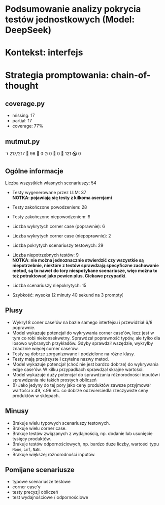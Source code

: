 # Podsumowanie analizy pokrycia testów jednostkowych (Model: DeepSeek)
# Kontekst: interfejs
# Strategia promptowania: chain-of-thought

## coverage.py
- missing: 17
- partial: 17
- coverage: 77%

## mutmut.py
⠹ 217/217  🎉 96 🫥 0  ⏰ 0  🤔 0  🙁 121  🔇 0

## Ogólne informacje

Liczba wszystkich własnych scenariuszy: 54

- Testy wygenerowane przez LLM: 37
<br/> <strong>NOTKA: pojawiają się testy z kilkoma asercjami</strong>
- Testy zakończone powodzeniem: 28
- Testy zakończone niepowodzeniem: 9


- Liczba wykrytych corner case (poprawnie): 6
- Liczba wykrytych corner case (niepoprawnie): 2


- Liczba pokrytych scenariuszy testowych: 29
- Liczba niepotrzebnych testów: 9
<br/> <strong>NOTKA: nie można jednoznacznie stwierdzić czy wszystkie są niepotrzebnie, niektóre z testów sprawdzają specyficzne zachowanie metod, są to nawet do tory niespotykane scenariusze, więc można to też potraktować jako pewien plus. Ciekawe przypadki. </strong>
- Liczba scenariuszy niepokrytych: 15
- Szybkość: wysoka (2 minuty 40 sekund na 3 prompty)

## Plusy

- Wykrył 8 coner case'ów na bazie samego interfejsu i przewidział 6/8 poprawnie.
- Model wykazuje potencjał do wykrywania corner case'ów, lecz jest w tym co robi niekonsekwetny. Sprawdzał poprawność typów, ale tylko dla losowo wybranych przykładów. Gdyby sprawdził wszędzie, wykryłby znacznie więcej corner case'ów.
- Testy są dobrze zorganizowane i podzielone na różne klasy.
- Testy mają przejrzyste i czytelne nazwy metod.
- Model wykazuje potencjał (choć nie jest bardzo dobrze) do wykrywania edge case'ów. W kilku przypadkach sprawdzał skrajne wartości.
- Model wykazuje duży potencjał do sprawdzania różnorodności inputów i sprawdzania nie takich prostych obliczeń
- (!) Jako jedyny do tej pory jako ceny produktów zawsze przyjmował wartości x.49, x.99 etc. co dobrze odzwierciedla rzeczywiste ceny produktów w sklepach.

## Minusy

- Brakuje wielu typowych scenariuszy testowych.
- Brakuje wielu corner case.
- Brakuje testów związanych z wydajnością, np. dodanie lub usunięcie tysięcy produktów.
- Brakuje testów odpornościowych, np. bardzo duże liczby, wartości typu `None`, `inf`, `NaN`.
- Brakuje większej różnorodności inputów.

## Pomijane scenariusze

- typowe scenariusze testowe
- corner case'y
- testy precyzji obliczeń
- test wydajnościowe / odpornościowe


